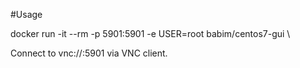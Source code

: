 #Usage

docker run -it --rm -p 5901:5901 -e USER=root babim/centos7-gui \

Connect to vnc://<host>:5901 via VNC client.
